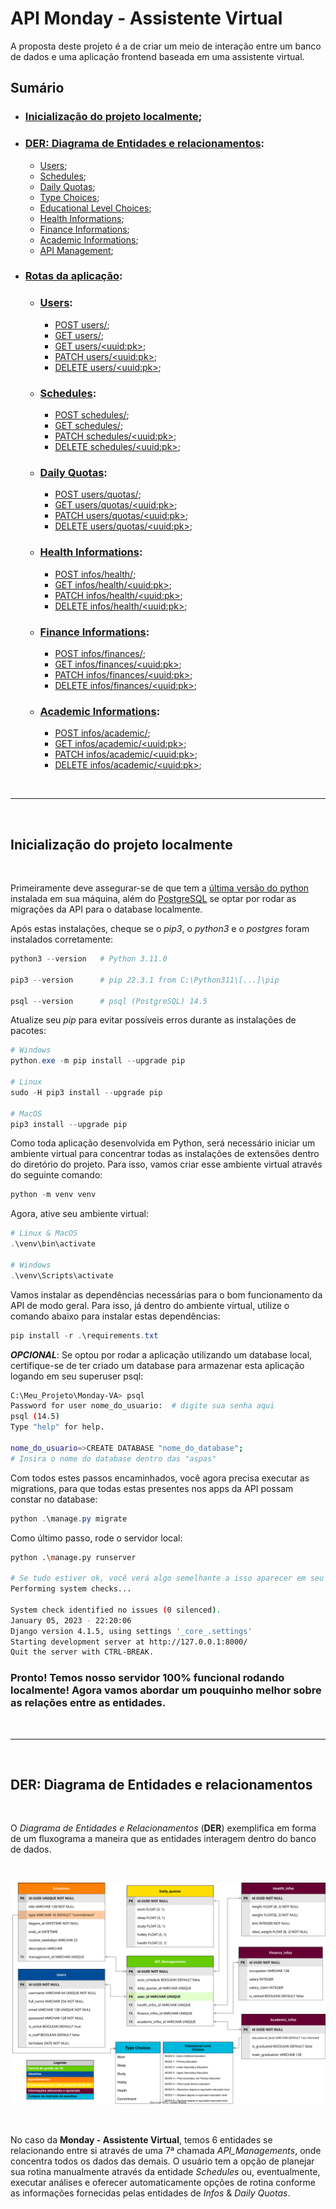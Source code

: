 # **API Monday - Assistente Virtual**

A proposta deste projeto é a de criar um meio de interação entre um banco de dados e uma aplicação frontend baseada em uma assistente virtual.

## **Sumário**

<ul>
  <li>
    <h3><a href="#initialization"><b>Inicialização do projeto localmente</b></a>;</h3>
  </li>
  <li>
    <h3><a href="#der"><b>DER: Diagrama de Entidades e relacionamentos</b></a>:</h3>
    <ul>
      <li><a href="#der--user">Users</a>;</li>
      <li><a href="#der--schedules">Schedules</a>;</li>
      <li><a href="#der--quotas">Daily Quotas</a>;</li>
      <li><a href="#der--type">Type Choices</a>;</li>
      <li><a href="#der--type">Educational Level Choices</a>;</li>
      <li><a href="#der--type">Health Informations</a>;</li>
      <li><a href="#der--type">Finance Informations</a>;</li>
      <li><a href="#der--type">Academic Informations</a>;</li>
      <li><a href="#der--management">API Management</a>;</li>
    </ul>
  </li>
  <li>
    <h3><a href="#routes"><b>Rotas da aplicação</b></a>:</h3>
    <ul>
      <li>
        <h3><a href="#route--users">Users</a>:</h3>
        <ul>
          <li><a href="#route--post-user">POST users/</a>;</li>
          <li><a href="#route--get-user">GET users/</a>;</li>
          <li><a href="#route--get-profile">GET users/&ltuuid:pk&gt</a>;</li>
          <li><a href="#route--patch-profile">PATCH users/&ltuuid:pk&gt</a>;</li>
          <li><a href="#route--delete-profile">DELETE users/&ltuuid:pk&gt</a>;</li>
        </ul>
      </li>
      <li>
        <h3><a href="#route--schedule">Schedules</a>:</h3>
        <ul>
          <li><a href="#route--post-schedule">POST schedules/</a>;</li>
          <li><a href="#route--get-profile-schedule">GET schedules/</a>;</li>
          <li><a href="#route--patch-profile-schedule">PATCH schedules/&ltuuid:pk&gt</a>;</li>
          <li><a href="#route--delete-schedule">DELETE schedules/&ltuuid:pk&gt</a>;</li>
        </ul>
      </li>
      <li>
        <h3><a href="#route--schedule">Daily Quotas</a>:</h3>
        <ul>
          <li><a href="#route--post-schedule">POST users/quotas/</a>;</li>
          <li><a href="#route--get-profile-schedule">GET users/quotas/&ltuuid:pk&gt</a>;</li>
          <li><a href="#route--patch-profile-schedule">PATCH users/quotas/&ltuuid:pk&gt</a>;</li>
          <li><a href="#route--delete-schedule">DELETE users/quotas/&ltuuid:pk&gt</a>;</li>
        </ul>
      </li>
      <li>
        <h3><a href="#route--schedule">Health Informations</a>:</h3>
        <ul>
          <li><a href="#route--post-schedule">POST infos/health/</a>;</li>
          <li><a href="#route--get-profile-schedule">GET infos/health/&ltuuid:pk&gt</a>;</li>
          <li><a href="#route--patch-profile-schedule">PATCH infos/health/&ltuuid:pk&gt</a>;</li>
          <li><a href="#route--delete-schedule">DELETE infos/health/&ltuuid:pk&gt</a>;</li>
        </ul>
      </li>
      <li>
        <h3><a href="#route--schedule">Finance Informations</a>:</h3>
        <ul>
          <li><a href="#route--post-schedule">POST infos/finances/</a>;</li>
          <li><a href="#route--get-profile-schedule">GET infos/finances/&ltuuid:pk&gt</a>;</li>
          <li><a href="#route--patch-profile-schedule">PATCH infos/finances/&ltuuid:pk&gt</a>;</li>
          <li><a href="#route--delete-schedule">DELETE infos/finances/&ltuuid:pk&gt</a>;</li>
        </ul>
      </li>
      <li>
        <h3><a href="#route--schedule">Academic Informations</a>:</h3>
        <ul>
          <li><a href="#route--post-schedule">POST infos/academic/</a>;</li>
          <li><a href="#route--get-profile-schedule">GET infos/academic/&ltuuid:pk&gt</a>;</li>
          <li><a href="#route--patch-profile-schedule">PATCH infos/academic/&ltuuid:pk&gt</a>;</li>
          <li><a href="#route--delete-schedule">DELETE infos/academic/&ltuuid:pk&gt</a>;</li>
        </ul>
      </li>
    </ul>
</ul>

<br>

___

<br>
<h2 id="initialization"><b>Inicialização do projeto localmente</b></h2>
<br>

Primeiramente deve assegurar-se de que tem a [última versão do python](https://www.python.org/downloads/) instalada em sua máquina, além do [PostgreSQL](https://www.postgresql.org/) se optar por rodar as migrações da API para o database localmente. 

Após estas instalações, cheque se o *pip3*, o *python3* e o *postgres* foram instalados corretamente:

```powershell
python3 --version   # Python 3.11.0

pip3 --version      # pip 22.3.1 from C:\Python311\[...]\pip

psql --version      # psql (PostgreSQL) 14.5
```

Atualize seu *pip* para evitar possíveis erros durante as instalações de pacotes:

```powershell
# Windows
python.exe -m pip install --upgrade pip

# Linux
sudo -H pip3 install --upgrade pip

# MacOS
pip3 install --upgrade pip
```

Como toda aplicação desenvolvida em Python, será necessário iniciar um ambiente virtual para concentrar todas as instalações de extensões dentro do diretório do projeto. Para isso, vamos criar esse ambiente virtual através do seguinte comando:

```powershell
python -m venv venv
```

Agora, ative seu ambiente virtual:

```powershell
# Linux & MacOS
.\venv\bin\activate

# Windows
.\venv\Scripts\activate
```

Vamos instalar as dependências necessárias para o bom funcionamento da API de modo geral. Para isso, já dentro do ambiente virtual, utilize o comando abaixo para instalar estas dependências:

```powershell
pip install -r .\requirements.txt
```

***OPCIONAL***: Se optou por rodar a aplicação utilizando um database local, certifique-se de ter criado um database para armazenar esta aplicação logando em seu superuser psql:

```bash
C:\Meu_Projeto\Monday-VA> psql 
Password for user nome_do_usuario:  # digite sua senha aqui
psql (14.5)
Type "help" for help.

nome_do_usuario=>CREATE DATABASE "nome_do_database";
# Insira o nome do database dentro das "aspas"
```

Com todos estes passos encaminhados, você agora precisa executar as migrations, para que todas estas presentes nos apps da API possam constar no database:

```powershell
python .\manage.py migrate
```

Como último passo, rode o servidor local:
```bash
python .\manage.py runserver

# Se tudo estiver ok, você verá algo semelhante a isso aparecer em seu terminal:
Performing system checks...

System check identified no issues (0 silenced).
January 05, 2023 - 22:20:06
Django version 4.1.5, using settings '_core_.settings'
Starting development server at http://127.0.0.1:8000/ 
Quit the server with CTRL-BREAK.
```

### Pronto! Temos nosso servidor 100% funcional rodando localmente! Agora vamos abordar um pouquinho melhor sobre as relações entre as entidades.

<br>

___

<br>
<h2 id="der"><b>DER: Diagrama de Entidades e relacionamentos</b></h2>
<br>

O *Diagrama de Entidades e Relacionamentos* (**DER**) exemplifica em forma de um fluxograma a maneira que as entidades interagem dentro do banco de dados.

<br>

![Monday - Vitual Assistant API Entity Relationship Diagram](./ERD-Monday_VA.svg)

<br>

No caso da **Monday - Assistente Virtual**, temos 6 entidades se relacionando entre si através de uma 7ª chamada *API_Managements*, onde concentra todos os dados das demais. 
O usuário tem a opção de planejar sua rotina manualmente através da entidade *Schedules* ou, eventualmente, executar análises e oferecer automaticamente opções de rotina conforme as informações fornecidas pelas entidades de *Infos* & *Daily Quotas*.

